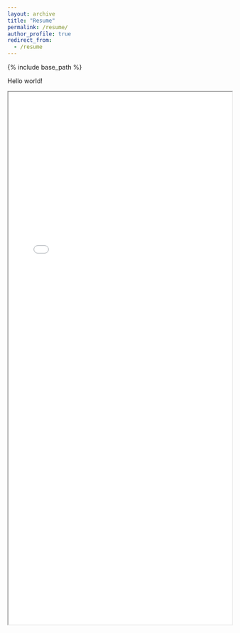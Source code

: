 ```yaml
---
layout: archive
title: "Resume"
permalink: /resume/
author_profile: true
redirect_from:
  - /resume
---
```


{% include base_path %}

Hello world!

<iframe src="{{ site.url }}/files/Hayden Ratliff Resume.pdf#navpanes=0&scrollbar=0" width="100%" height="1200px"></iframe>

<!-- Download button (leaving here if desired in future)>
<!-- <p style="text-align: center;">
  <a href="{{ site.url }}/files/Hayden Ratliff Resume.pdf" download>
    <button>Download CV</button>
  </a>
</p> -->